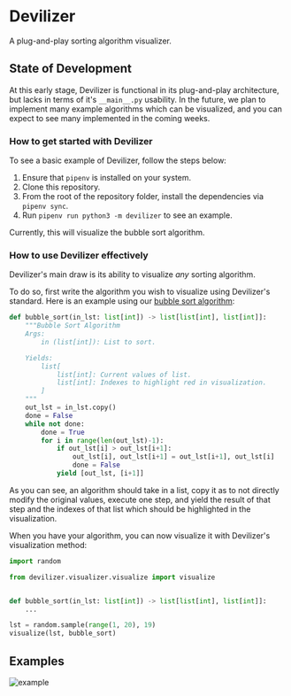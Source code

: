 # Devilizer

A plug-and-play sorting algorithm visualizer.

## State of Development

At this early stage, Devilizer is functional in its plug-and-play architecture, but lacks in terms of it's `__main__.py` usability. In the future, we plan to implement many example algorithms which can be visualized, and you can expect to see many implemented in the coming weeks.

### How to get started with Devilizer

To see a basic example of Devilizer, follow the steps below:

1. Ensure that `pipenv` is installed on your system.
2. Clone this repository.
3. From the root of the repository folder, install the dependencies via `pipenv sync`.
4. Run `pipenv run python3 -m devilizer` to see an example.

Currently, this will visualize the bubble sort algorithm.

### How to use Devilizer effectively

Devilizer's main draw is its ability to visualize _any_ sorting algorithm.

To do so, first write the algorithm you wish to visualize using Devilizer's standard. Here is an example using our [bubble sort algorithm](https://github.com/DemonicallyMC/Devilizer/blob/main/devilizer/sorting/bubble_sort.py):

```py
def bubble_sort(in_lst: list[int]) -> list[list[int], list[int]]:
    """Bubble Sort Algorithm
    Args:
        in (list[int]): List to sort.

    Yields:
        list[
            list[int]: Current values of list.
            list[int]: Indexes to highlight red in visualization.
        ]
    """
    out_lst = in_lst.copy()
    done = False
    while not done:
        done = True
        for i in range(len(out_lst)-1):
            if out_lst[i] > out_lst[i+1]:
                out_lst[i], out_lst[i+1] = out_lst[i+1], out_lst[i]
                done = False
            yield [out_lst, [i+1]]
```

As you can see, an algorithm should take in a list, copy it as to not directly modify the original values, execute one step, and yield the result of that step and the indexes of that list which should be highlighted in the visualization.

When you have your algorithm, you can now visualize it with Devilizer's visualization method:

```py
import random

from devilizer.visualizer.visualize import visualize


def bubble_sort(in_lst: list[int]) -> list[list[int], list[int]]:
    ...

lst = random.sample(range(1, 20), 19)
visualize(lst, bubble_sort)
```

## Examples

![example](media/example.gif)
